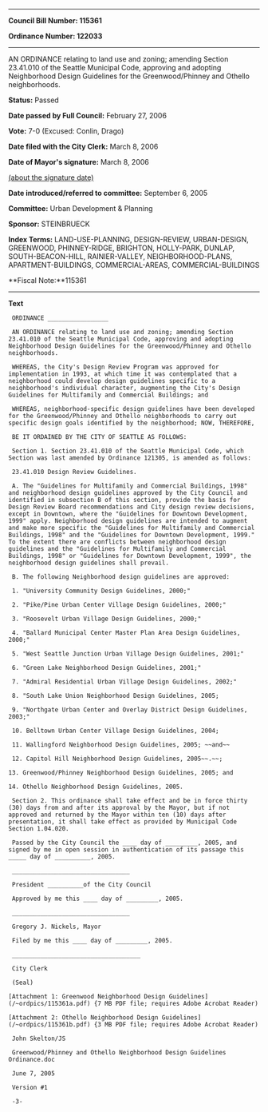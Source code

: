 

********

**Council Bill Number: 115361**
   
**Ordinance Number: 122033**
********

 AN ORDINANCE relating to land use and zoning; amending Section 23.41.010 of the Seattle Municipal Code, approving and adopting Neighborhood Design Guidelines for the Greenwood/Phinney and Othello neighborhoods.

**Status:** Passed
   
**Date passed by Full Council:** February 27, 2006
   
**Vote:** 7-0 (Excused: Conlin, Drago)
   
**Date filed with the City Clerk:** March 8, 2006
   
**Date of Mayor's signature:** March 8, 2006
   
[(about the signature date)](/~public/approvaldate.htm)
   
   
   
**Date introduced/referred to committee:** September 6, 2005
   
**Committee:** Urban Development & Planning
   
**Sponsor:** STEINBRUECK
   
   
**Index Terms:** LAND-USE-PLANNING, DESIGN-REVIEW, URBAN-DESIGN, GREENWOOD, PHINNEY-RIDGE, BRIGHTON, HOLLY-PARK, DUNLAP, SOUTH-BEACON-HILL, RAINIER-VALLEY, NEIGHBORHOOD-PLANS, APARTMENT-BUILDINGS, COMMERCIAL-AREAS, COMMERCIAL-BUILDINGS

**Fiscal Note:**115361

********

**Text**
   
```
 ORDINANCE _________________

 AN ORDINANCE relating to land use and zoning; amending Section 23.41.010 of the Seattle Municipal Code, approving and adopting Neighborhood Design Guidelines for the Greenwood/Phinney and Othello neighborhoods.

 WHEREAS, the City's Design Review Program was approved for implementation in 1993, at which time it was contemplated that a neighborhood could develop design guidelines specific to a neighborhood's individual character, augmenting the City's Design Guidelines for Multifamily and Commercial Buildings; and

 WHEREAS, neighborhood-specific design guidelines have been developed for the Greenwood/Phinney and Othello neighborhoods to carry out specific design goals identified by the neighborhood; NOW, THEREFORE,

 BE IT ORDAINED BY THE CITY OF SEATTLE AS FOLLOWS:

 Section 1. Section 23.41.010 of the Seattle Municipal Code, which Section was last amended by Ordinance 121305, is amended as follows:

 23.41.010 Design Review Guidelines.

 A. The "Guidelines for Multifamily and Commercial Buildings, 1998" and neighborhood design guidelines approved by the City Council and identified in subsection B of this section, provide the basis for Design Review Board recommendations and City design review decisions, except in Downtown, where the "Guidelines for Downtown Development, 1999" apply. Neighborhood design guidelines are intended to augment and make more specific the "Guidelines for Multifamily and Commercial Buildings, 1998" and the "Guidelines for Downtown Development, 1999." To the extent there are conflicts between neighborhood design guidelines and the "Guidelines for Multifamily and Commercial Buildings, 1998" or "Guidelines for Downtown Development, 1999", the neighborhood design guidelines shall prevail.

 B. The following Neighborhood design guidelines are approved:

 1. "University Community Design Guidelines, 2000;"

 2. "Pike/Pine Urban Center Village Design Guidelines, 2000;"

 3. "Roosevelt Urban Village Design Guidelines, 2000;"

 4. "Ballard Municipal Center Master Plan Area Design Guidelines, 2000;"

 5. "West Seattle Junction Urban Village Design Guidelines, 2001;"

 6. "Green Lake Neighborhood Design Guidelines, 2001;"

 7. "Admiral Residential Urban Village Design Guidelines, 2002;"

 8. "South Lake Union Neighborhood Design Guidelines, 2005;

 9. "Northgate Urban Center and Overlay District Design Guidelines, 2003;"

 10. Belltown Urban Center Village Design Guidelines, 2004;

 11. Wallingford Neighborhood Design Guidelines, 2005; ~~and~~

 12. Capitol Hill Neighborhood Design Guidelines, 2005~~.~~;

13. Greenwood/Phinney Neighborhood Design Guidelines, 2005; and

14. Othello Neighborhood Design Guidelines, 2005.

 Section 2. This ordinance shall take effect and be in force thirty (30) days from and after its approval by the Mayor, but if not approved and returned by the Mayor within ten (10) days after presentation, it shall take effect as provided by Municipal Code Section 1.04.020.

 Passed by the City Council the ____ day of _________, 2005, and signed by me in open session in authentication of its passage this _____ day of __________, 2005.

 _________________________________

 President __________of the City Council

 Approved by me this ____ day of _________, 2005.

 _________________________________

 Gregory J. Nickels, Mayor

 Filed by me this ____ day of _________, 2005.

 ____________________________________

 City Clerk

 (Seal)

[Attachment 1: Greenwood Neighborhood Design Guidelines](/~ordpics/115361a.pdf) {7 MB PDF file; requires Adobe Acrobat Reader)

[Attachment 2: Othello Neighborhood Design Guidelines](/~ordpics/115361b.pdf) {3 MB PDF file; requires Adobe Acrobat Reader)

 John Skelton/JS

 Greenwood/Phinney and Othello Neighborhood Design Guidelines Ordinance.doc

 June 7, 2005

 Version #1

 -3-

```

